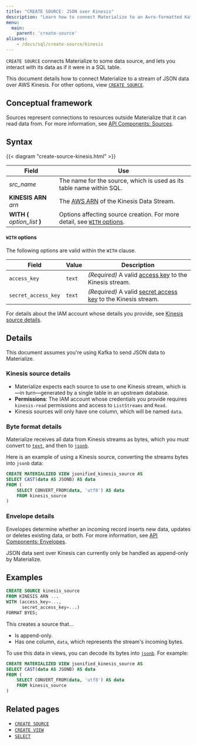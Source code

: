 ```yaml
---
title: "CREATE SOURCE: JSON over Kinesis"
description: "Learn how to connect Materialize to an Avro-formatted Kafka topic"
menu:
  main:
    parent: 'create-source'
aliases:
    - /docs/sql/create-source/kinesis
---
```


`CREATE SOURCE` connects Materialize to some data source, and lets you interact
with its data as if it were in a SQL table.

This document details how to connect Materialize to a stream of JSON data over
AWS Kinesis. For other options, view [`CREATE SOURCE`](../).

## Conceptual framework

Sources represent connections to resources outside Materialize that it can read
data from. For more information, see [API Components:
Sources](../../../overview/api-components#sources).

## Syntax

{{< diagram "create-source-kinesis.html" >}}

Field | Use
------|-----
_src&lowbar;name_ | The name for the source, which is used as its table name within SQL.
**KINESIS ARN** _arn_ | The [AWS ARN](https://docs.aws.amazon.com/general/latest/gr/aws-arns-and-namespaces.html) of the Kinesis Data Stream.
**WITH (** _option&lowbar;list_ **)** | Options affecting source creation. For more detail, see [`WITH` options](#with-options).

#### `WITH` options

The following options are valid within the `WITH` clause.

Field | Value | Description
------|-------|------------
`access_key` | `text` | _(Required)_ A valid [access key](https://docs.aws.amazon.com/streams/latest/dev/controlling-access.html) to the Kinesis stream.
`secret_access_key` | `text` | _(Required)_ A valid [secret access key](https://docs.aws.amazon.com/streams/latest/dev/controlling-access.html) to the Kinesis stream.

For details about the IAM account whose details you provide, see [Kinesis source
details](#kinesis-source-details).

## Details

This document assumes you're using Kafka to send JSON data to Materialize.

### Kinesis source details

- Materialize expects each source to use to one Kinesis stream, which
  is&mdash;in turn&mdash;generated by a single table in an upstream database.
- **Permissions**: The IAM account whose credentials you provide requires
  `kinesis-read` permissions and access to `ListStreams` and `Read`.
- Kinesis sources will only have one column, which will be named `data`.

### Byte format details

Materialize receives all data from Kinesis streams as bytes, which you must
convert to [`text`](/docs/sql/types/text), and then to
[`jsonb`](/docs/sql/types/jsonb).

Here is an example of using a Kinesis source, converting the streams bytes into
`jsonb` data:

```sql
CREATE MATERIALIZED VIEW jsonified_kinesis_source AS
SELECT CAST(data AS JSONB) AS data
FROM (
    SELECT CONVERT_FROM(data, 'utf8') AS data
    FROM kinesis_source
)
```

### Envelope details

Envelopes determine whether an incoming record inserts new data, updates or
deletes existing data, or both. For more information, see [API Components:
Envelopes](../../../overview/api-components#envelopes).

JSON data sent over Kinesis can currently only be handled as append-only by
Materialize.

## Examples

```sql
CREATE SOURCE kinesis_source
FROM KINESIS ARN ...
WITH (access_key=...,
      secret_access_key=...)
FORMAT BYES;
```

This creates a source that...

- Is append-only.
- Has one column, `data`, which represents the stream's incoming bytes.

To use this data in views, you can decode its bytes into
[`jsonb`](/docs/sql/data-types/jsonb). For example:

```sql
CREATE MATERIALIZED VIEW jsonified_kinesis_source AS
SELECT CAST(data AS JSONB) AS data
FROM (
    SELECT CONVERT_FROM(data, 'utf8') AS data
    FROM kinesis_source
)
```

## Related pages

- [`CREATE SOURCE`](../)
- [`CREATE VIEW`](../../create-view)
- [`SELECT`](../../select)

